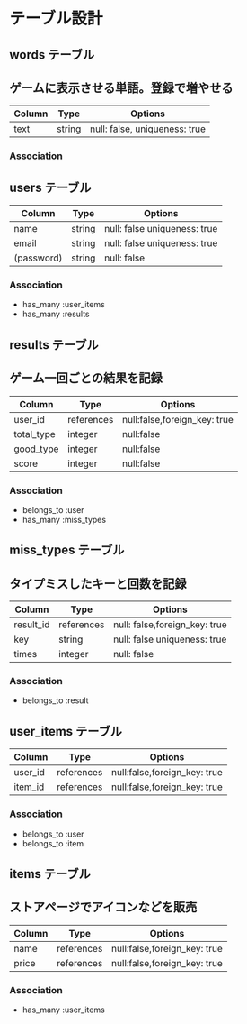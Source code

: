 # テーブル設計

## words テーブル
## ゲームに表示させる単語。登録で増やせる

| Column     | Type       | Options                      |
| --------   | ------     | -----------                  |
| text       | string     | null: false, uniqueness: true|

### Association

## users テーブル

| Column     | Type       | Options                        |
| ------     | ------     | -----------                    |
| name       | string     | null: false  uniqueness: true  |
| email      | string     | null: false  uniqueness: true  |
| (password) | string     | null: false                    |

### Association

- has_many :user_items
- has_many :results

## results テーブル
## ゲーム一回ごとの結果を記録

| Column     | Type       | Options                        |
| -------    | ---------- | ------------------------------ |
| user_id    | references | null:false,foreign_key: true   |
| total_type | integer    | null:false                     |
| good_type  | integer    | null:false                     |
| score      | integer    | null:false                     |

### Association

- belongs_to :user
- has_many :miss_types

## miss_types テーブル
## タイプミスしたキーと回数を記録

| Column     | Type       | Options                         |
| -------    | ---------- | ------------------------------  |
| result_id  | references | null: false,foreign_key: true   |
| key        | string     | null: false  uniqueness: true   |
| times      | integer    | null: false                     |

### Association

- belongs_to :result

## user_items テーブル

| Column     | Type       | Options                         |
| -------    | ---------- | ------------------------------  |
| user_id    | references | null:false,foreign_key: true    |
| item_id    | references | null:false,foreign_key: true    |

### Association

- belongs_to :user
- belongs_to :item

## items テーブル
## ストアページでアイコンなどを販売

| Column     | Type       | Options                         |
| -------    | ---------- | ------------------------------  |
| name       | references | null:false,foreign_key: true    |
| price      | references | null:false,foreign_key: true    |

### Association

- has_many :user_items